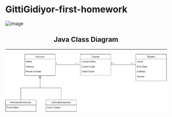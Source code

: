 # GittiGidiyor-first-homework


![image](https://user-images.githubusercontent.com/58683636/128666979-67858095-80ee-4da3-a416-97e387f82ca4.png)

<h2 align="center">Java Class Diagram</h2>

---

![image](./resources/uml.png)
